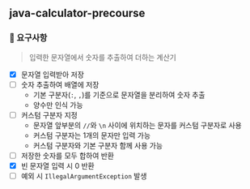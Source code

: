 ## java-calculator-precourse

### 🎯 요구사항
> 입력한 문자열에서 숫자를 추출하여 더하는 계산기

- [x] 문자열 입력받아 저장
- [ ] 숫자 추출하여 배열에 저장
  - 기본 구분자(`:`, `,`)를 기준으로 문자열을 분리하여 숫자 추출
  - 양수만 인식 가능
- [ ] 커스텀 구분자 지정
  - 문자열 앞부분의 `//`와 `\n` 사이에 위치하는 문자를 커스텀 구분자로 사용
  - 커스텀 구분자는 1개의 문자만 입력 가능
  - 커스텀 구분자와 기본 구분자 함께 사용 가능
- [ ] 저장한 숫자를 모두 합하여 반환
- [x] 빈 문자열 입력 시 0 반환
- [ ] 예외 시 `IllegalArgumentException` 발생